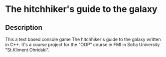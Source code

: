 # The hitchhiker's guide to the galaxy

## Description
This a text based console game The hitchhiker's guide to the galaxy written in C++. It's a course project for the "OOP" course in FMI in Sofia University "St.Kliment Ohridski".
